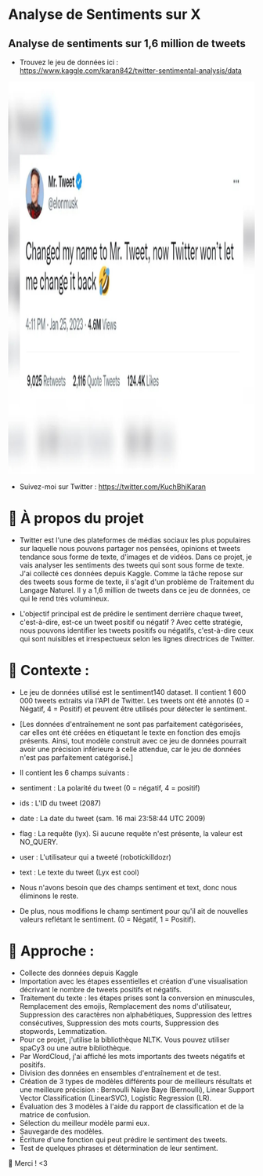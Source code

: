 # Analyse de Sentiments sur X
## Analyse de sentiments sur 1,6 million de tweets
- Trouvez le jeu de données ici : https://www.kaggle.com/karan842/twitter-sentimental-analysis/data


<img src='https://github.com/issaniang5/Analyseur-de-sentiments-sur-X/blob/main/tweet%202.jpg' height=800px width=800px></img>

- Suivez-moi sur Twitter : https://twitter.com/KuchBhiKaran

# 🔵 À propos du projet

- Twitter est l'une des plateformes de médias sociaux les plus populaires sur laquelle nous pouvons partager nos pensées, opinions et tweets tendance sous forme de texte, d'images et de vidéos. Dans ce projet, je vais analyser les sentiments des tweets qui sont sous forme de texte. J'ai collecté ces données depuis Kaggle. Comme la tâche repose sur des tweets sous forme de texte, il s'agit d'un problème de Traitement du Langage Naturel. Il y a 1,6 million de tweets dans ce jeu de données, ce qui le rend très volumineux.

- L'objectif principal est de prédire le sentiment derrière chaque tweet, c'est-à-dire, est-ce un tweet positif ou négatif ? Avec cette stratégie, nous pouvons identifier les tweets positifs ou négatifs, c'est-à-dire ceux qui sont nuisibles et irrespectueux selon les lignes directrices de Twitter.
# 🔵 Contexte :
- Le jeu de données utilisé est le sentiment140 dataset. Il contient 1 600 000 tweets extraits via l'API de Twitter. Les tweets ont été annotés (0 = Négatif, 4 = Positif) et peuvent être utilisés pour détecter le sentiment.

- [Les données d'entraînement ne sont pas parfaitement catégorisées, car elles ont été créées en étiquetant le texte en fonction des emojis présents. Ainsi, tout modèle construit avec ce jeu de données pourrait avoir une précision inférieure à celle attendue, car le jeu de données n'est pas parfaitement catégorisé.]

- Il contient les 6 champs suivants :

- sentiment : La polarité du tweet (0 = négatif, 4 = positif)
- ids : L'ID du tweet (2087)
- date : La date du tweet (sam. 16 mai 23:58:44 UTC 2009)
- flag : La requête (lyx). Si aucune requête n'est présente, la valeur est NO_QUERY.
- user : L'utilisateur qui a tweeté (robotickilldozr)
- text : Le texte du tweet (Lyx est cool)
- Nous n'avons besoin que des champs sentiment et text, donc nous éliminons le reste.

- De plus, nous modifions le champ sentiment pour qu'il ait de nouvelles valeurs reflétant le sentiment. (0 = Négatif, 1 = Positif).

# 🔵 Approche :
- Collecte des données depuis Kaggle
- Importation avec les étapes essentielles et création d'une visualisation décrivant le nombre de tweets positifs et négatifs.
- Traitement du texte : les étapes prises sont la conversion en minuscules,
Remplacement des emojis,
Remplacement des noms d'utilisateur,
Suppression des caractères non alphabétiques,
Suppression des lettres consécutives,
Suppression des mots courts,
Suppression des stopwords,
Lemmatization.
- Pour ce projet, j'utilise la bibliothèque NLTK. Vous pouvez utiliser spaCy3 ou une autre bibliothèque.
- Par WordCloud, j'ai affiché les mots importants des tweets négatifs et positifs.
- Division des données en ensembles d'entraînement et de test.
- Création de 3 types de modèles différents pour de meilleurs résultats et une meilleure précision : Bernoulli Naive Baye (Bernoulli), Linear Support Vector Classification (LinearSVC), Logistic Regression (LR).
- Évaluation des 3 modèles à l'aide du rapport de classification et de la matrice de confusion.
- Sélection du meilleur modèle parmi eux.
- Sauvegarde des modèles.
- Écriture d'une fonction qui peut prédire le sentiment des tweets.
- Test de quelques phrases et détermination de leur sentiment.



🔵 Merci ! <3